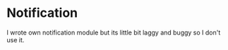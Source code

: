  # Notification
 I wrote own notification module but its little bit laggy and buggy so I don't use it.
